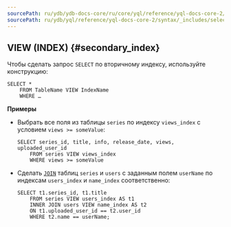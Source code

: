 ```yaml
---
sourcePath: ru/ydb/ydb-docs-core/ru/core/yql/reference/yql-docs-core-2/syntax/_includes/select/secondary_index.md
sourcePath: ru/ydb/yql/reference/yql-docs-core-2/syntax/_includes/select/secondary_index.md
---
```


## VIEW (INDEX) {#secondary_index}

Чтобы сделать запрос `SELECT` по вторичному индексу, используйте конструкцию:

``` yql
SELECT *
    FROM TableName VIEW IndexName
    WHERE …
```

**Примеры**

* Выбрать все поля из таблицы `series` по индексу `views_index` с условием `views >= someValue`:

  ``` yql
  SELECT series_id, title, info, release_date, views, uploaded_user_id
      FROM series VIEW views_index
      WHERE views >= someValue
  ```

* Сделать [`JOIN`](../../join.md) таблиц `series` и `users` c заданным полем `userName` по индексам `users_index` и `name_index` соответственно:

  ``` yql
  SELECT t1.series_id, t1.title
      FROM series VIEW users_index AS t1
      INNER JOIN users VIEW name_index AS t2
      ON t1.uploaded_user_id == t2.user_id
      WHERE t2.name == userName;
  ```
